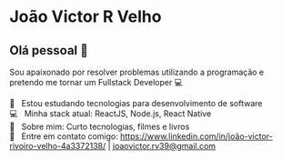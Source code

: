 
# João Victor R Velho

## Olá pessoal 👋
Sou apaixonado por resolver problemas utilizando a programação e
pretendo me tornar um Fullstack Developer :computer:

 :rocket:  &nbsp; Estou estudando tecnologias para desenvolvimento de software
 <br/> :computer: &nbsp; Minha stack atual: ReactJS, Node.js, React Native
 <br/> 💬  &nbsp; Sobre mim: Curto tecnologias, filmes e livros
 <br/> :email: &nbsp; Entre em contato comigo: https://www.linkedin.com/in/joão-victor-rivoiro-velho-4a3372138/
| joaovictor.rv39@gmail.com


<!--
**JoaoVelho/JoaoVelho** is a ✨ _special_ ✨ repository because its `README.md` (this file) appears on your GitHub profile.

Here are some ideas to get you started:

- 🔭 I’m currently working on ...
- 🌱 I’m currently learning ...
- 👯 I’m looking to collaborate on ...
- 🤔 I’m looking for help with ...
- 💬 Ask me about ...
- 📫 How to reach me: ...
- 😄 Pronouns: ...
- ⚡ Fun fact: ...
-->

